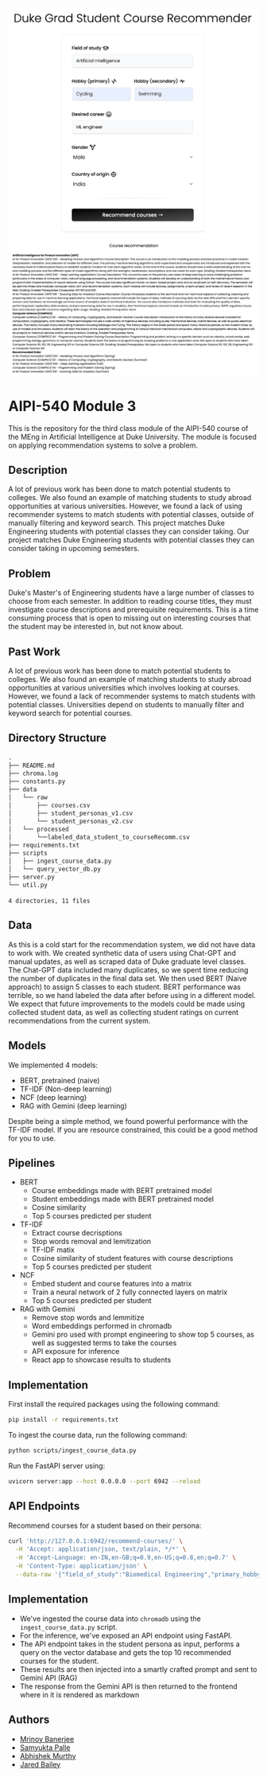 ![Image](https://github.com/JaredBaileyDuke/student_class_recommender/blob/main/images/front_end_screenshot_1.png)
![Image](https://github.com/JaredBaileyDuke/student_class_recommender/blob/main/images/front_end_screenshot_2.png)


# AIPI-540 Module 3

This is the repository for the third class module of the AIPI-540 course of the MEng in Artificial Intelligence at Duke University. The module is focused on applying recommendation systems to solve a problem.

## Description

A lot of previous work has been done to match potential students to colleges. We also found an example of matching students to study abroad opportunities at various universities. However, we found a lack of using recommender systems to match students with potential classes, outside of manually filtering and keyword search.
This project matches Duke Engineering students with potential classes they can consider taking.
Our project matches Duke Engineering students with potential classes they can consider taking in upcoming semesters.

## Problem
Duke's Master's of Engineering students have a large number of classes to choose from each semester. In addition to reading course titles, they must investigate course descriptions and prerequisite requirements. This is a time consuming process that is open to missing out on interesting courses that the student may be interested in, but not know about.

## Past Work
A lot of previous work has been done to match potential students to colleges. We also found an example of matching students to study abroad opportunities at various universities which involves looking at courses. However, we found a lack of recommender systems to match students with potential classes. Universities depend on students to manually filter and keyword search for potential courses.

## Directory Structure

```
.
├── README.md
├── chroma.log
├── constants.py
├── data
│   └── raw
│       ├── courses.csv
│       ├── student_personas_v1.csv
│       └── student_personas_v2.csv
│   └── processed
│       └──labeled_data_student_to_courseRecomm.csv
├── requirements.txt
├── scripts
│   ├── ingest_course_data.py
│   └── query_vector_db.py
├── server.py
└── util.py

4 directories, 11 files
```

## Data

As this is a cold start for the recommendation system, we did not have data to work with.
We created synthetic data of users using Chat-GPT and manual updates, as well as scraped data of Duke graduate level classes. The Chat-GPT data included many duplicates, so we spent time reducing the number of duplicates in the final data set.
We then used BERT (Naive approach) to assign 5 classes to each student. BERT performance was terrible, so we hand labeled the data after before using in a different model.
We expect that future improvements to the models could be made using collected student data, as well as collecting student ratings on current recommendations from the current system.

## Models
We implemented 4 models:
- BERT, pretrained (naive)
- TF-IDF (Non-deep learning)
- NCF (deep learning)
- RAG with Gemini (deep learning)

Despite being a simple method, we found powerful performance with the TF-IDF model. If you are resource constrained, this could be a good method for you to use.

## Pipelines
- BERT
  - Course embeddings made with BERT pretrained model
  - Student embeddings made with BERT pretrained model
  - Cosine similarity
  - Top 5 courses predicted per student
- TF-IDF
  - Extract course decrisptions
  - Stop words removal and lemitization
  - TF-IDF matix
  - Cosine similarity of student features with course descriptions
  - Top 5 courses predicted per student
- NCF
  - Embed student and course features into a matrix
  - Train a neural network of 2 fully connected layers on matrix
  - Top 5 courses predicted per student
- RAG with Gemini
  - Remove stop words and lemmitize
  - Word embeddings performed in chromadb
  - Gemini pro used with prompt engineering to show top 5 courses, as well as suggested terms to take the courses
  - API exposure for inference
  - React app to showcase results to students

## Implementation


First install the required packages using the following command:

```bash
pip install -r requirements.txt
```

To ingest the course data, run the following command:

```bash
python scripts/ingest_course_data.py
```

Run the FastAPI server using:

```bash
uvicorn server:app --host 0.0.0.0 --port 6942 --reload
```

## API Endpoints

Recommend courses for a student based on their persona:

```bash
curl 'http://127.0.0.1:6942/recommend-courses/' \
  -H 'Accept: application/json, text/plain, */*' \
  -H 'Accept-Language: en-IN,en-GB;q=0.9,en-US;q=0.8,en;q=0.7' \
  -H 'Content-Type: application/json' \
  --data-raw '{"field_of_study":"Biomedical Engineering","primary_hobby":"Cycling","secondary_hobby":"Swimming","desired_career_field":"Molecular engineering","gender":"male","country_of_origin":"India"}'
```

## Implementation

- We've ingested the course data into `chromadb` using the `ingest_course_data.py` script.
- For the inference, we've exposed an API endpoint using FastAPI.
- The API endpoint takes in the student persona as input, performs a query on the vector database and gets the top 10 recommended courses for the student.
- These results are then injected into a smartly crafted prompt and sent to Gemini API (RAG)
- The response from the Gemini API is then returned to the frontend where in it is rendered as markdown

## Authors

- [Mrinoy Banerjee](https://www.linkedin.com/in/mrinoy)
- [Samyukta Palle](https://www.linkedin.com/in/sai-samyukta-palle)
- [Abhishek Murthy](https://www.linkedin.com/in/abhishekwl)
- [Jared Bailey](https://www.linkedin.com/in/jared-l-bailey-mba-cpcu-are/)
